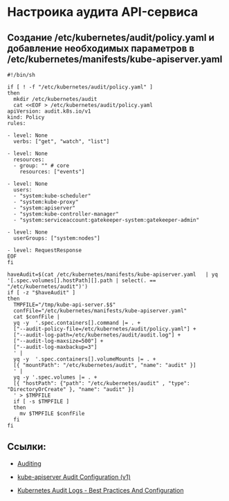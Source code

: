 # Настроика аудита API-сервиса

## Создание /etc/kubernetes/audit/policy.yaml и добавление необходимых параметров в /etc/kubernetes/manifests/kube-apiserver.yaml
```
#!/bin/sh 

if [ ! -f "/etc/kubernetes/audit/policy.yaml" ]
then
  mkdir /etc/kubernetes/audit
  cat <<EOF > /etc/kubernetes/audit/policy.yaml
apiVersion: audit.k8s.io/v1
kind: Policy
rules:

- level: None
  verbs: ["get", "watch", "list"]

- level: None
  resources:
  - group: "" # core
    resources: ["events"]

- level: None
  users:
  - "system:kube-scheduler"
  - "system:kube-proxy"
  - "system:apiserver"
  - "system:kube-controller-manager"
  - "system:serviceaccount:gatekeeper-system:gatekeeper-admin"

- level: None
  userGroups: ["system:nodes"]

- level: RequestResponse
EOF
fi

haveAudit=$(cat /etc/kubernetes/manifests/kube-apiserver.yaml   | yq  '[.spec.volumes[].hostPath][].path | select(. == "/etc/kubernetes/audit")')
if [ -z "$haveAudit" ]
then
  TMPFILE="/tmp/kube-api-server.$$"
  confFile="/etc/kubernetes/manifests/kube-apiserver.yaml"
  cat $confFile |  
  yq -y  '.spec.containers[].command |= . +  
  ["--audit-policy-file=/etc/kubernetes/audit/policy.yaml"] +
  ["--audit-log-path=/etc/kubernetes/audit/audit.log"] +
  ["--audit-log-maxsize=500"] +
  ["--audit-log-maxbackup=3"]
  ' |
  yq -y  '.spec.containers[].volumeMounts |= . +
  [{ "mountPath": "/etc/kubernetes/audit", "name": "audit" }]
  ' | 
  yq -y '.spec.volumes |= . +  
  [{ "hostPath": {"path": "/etc/kubernetes/audit" , "type": "DirectoryOrCreate" }, "name": "audit" }]
  ' > $TMPFILE
  if [ -s $TMPFILE ]
  then
    mv $TMPFILE $confFile
  fi
fi   
```


## Ссылки:
* [Auditing](https://kubernetes.io/docs/tasks/debug/debug-cluster/audit/)

* [kube-apiserver Audit Configuration (v1)](https://kubernetes.io/docs/reference/config-api/apiserver-audit.v1/)

* [Kubernetes Audit Logs - Best Practices And Configuration](https://signoz.io/blog/kubernetes-audit-logs/)
